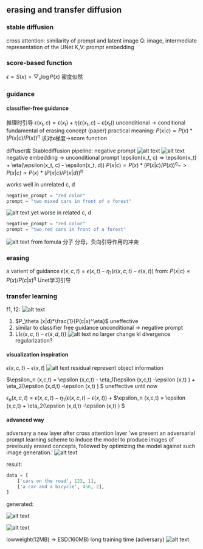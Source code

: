 ## erasing and transfer diffusion
### stable diffusion
cross attention: 
similarity of prompt and latent image
Q: image, intermediate  representation of the UNet
K,V: prompt embedding
### score-based function
$\epsilon \propto S(x)=\bigtriangledown_x \log P(x)$
密度似然
### guidance
#### classifier-free guidance

推理时引导
$\epsilon(x_t, c) = \epsilon(x_t) + \eta(\epsilon(x_t, c) - \epsilon(x_t))$
unconditional -> conditional
fundamental of erasing concept (paper)
practical meaning:
$P(x|c) \propto P(x) * (P(x|c)/P(x))^\eta$
求对x梯度->score function

diffuser库 
Stablediffusion pipeline: negative prompt
![alt text](1.png)
![alt text](2.png)
negative embedding -> unconditional prompt
\epsilon(x_t, c) => \epsilon(x_t) + \eta(\epsilon(x_t, c) - \epsilon(x_t, d))
$P(x|c) \propto P(x) * (P(x|c)/P(x))^\eta
->P(x|c) \propto P(x) * (P(x|c)/P(x|d))^\eta$

works well in unrelated c, d
```python
negative_prompt = "red color"
prompt = "two mixed cars in front of a forest"
```
![alt text](well.png)
yet worse in related c, d
```python
negative_prompt = "red color"
prompt = "two red cars in front of a forest"
```
![alt text](worse.png)
from fomula
分子 分母，负向引导作用的冲突

### erasing
a varient of guidance
$\epsilon (x,c,t) = \epsilon (x,t) - \eta_1(\epsilon (x,c,t) -\epsilon (x,t) )$
from: 
$P(x|c) \propto P(x) / P(c|x)^\eta$
Unet学习引导


### transfer learning
f1, f2:
![alt text](f1.jpg)
1. $P_\theta (x|d)*\frac{1}{P(c|x)^\eta}$
uneffective
2. similar to classifier free guidance
   unconditional -> negative prompt
3. L($\epsilon(x,c,t)-\epsilon(x,d,t)$)
![alt text](n.png)
no larger change
kl divergence regularization?

#### visualization inspiration
$\epsilon (x,c,t) -\epsilon (x,t)$
![alt text](visual.jpg)
residual represent object information

$\epsilon_n (x,c,t) = \epsilon (x,c,t) - \eta_1(\epsilon (x,c,t) -\epsilon (x,t) ) +  \eta_2(\epsilon (x,d,t) -\epsilon (x,t) ) $
uneffective until now

$\epsilon_n (x,c,t) = \epsilon (x,c,t) - \eta_1(\epsilon (x,c,t) -\epsilon (x,t) )$
+
$\epsilon_n (x,c,t) = \epsilon (x,c,t) + \eta_2(\epsilon (x,d,t) -\epsilon (x,t) ) $


#### advanced way
adversary
a new layer after cross attention layer
'we present an adversarial prompt learning scheme to induce the model to produce images of previously erased concepts, followed by optimizing the model against such image generation.'
![alt text](receler.png)

result: 
```python
data = [
    ['cars on the road', 123, 1],
    ['a car and a bicycle', 456, 2],
]
```
generated:  


![alt text](test1_0.png)

![alt text](test2_0.png) 


lowweight(12MB) -> ESD(160MB)
long training time (adversary)
![alt text](trainingtime_receler.png)